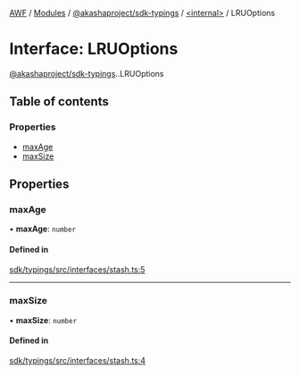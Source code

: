 [AWF](../README.md) / [Modules](../modules.md) / [@akashaproject/sdk-typings](../modules/akashaproject_sdk_typings.md) / [<internal\>](../modules/akashaproject_sdk_typings._internal_.md) / LRUOptions

# Interface: LRUOptions

[@akashaproject/sdk-typings](../modules/akashaproject_sdk_typings.md).[<internal>](../modules/akashaproject_sdk_typings._internal_.md).LRUOptions

## Table of contents

### Properties

- [maxAge](akashaproject_sdk_typings._internal_.LRUOptions.md#maxage)
- [maxSize](akashaproject_sdk_typings._internal_.LRUOptions.md#maxsize)

## Properties

### maxAge

• **maxAge**: `number`

#### Defined in

[sdk/typings/src/interfaces/stash.ts:5](https://github.com/AKASHAorg/akasha-world-framework/blob/d81a7246/sdk/typings/src/interfaces/stash.ts#L5)

___

### maxSize

• **maxSize**: `number`

#### Defined in

[sdk/typings/src/interfaces/stash.ts:4](https://github.com/AKASHAorg/akasha-world-framework/blob/d81a7246/sdk/typings/src/interfaces/stash.ts#L4)
